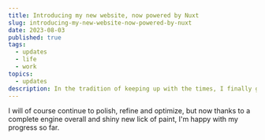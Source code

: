 ```yaml
---
title: Introducing my new website, now powered by Nuxt
slug: introducing-my-new-website-now-powered-by-nuxt
date: 2023-08-03
published: true
tags:
  - updates
  - life
  - work
topics:
  - updates
description: In the tradition of keeping up with the times, I finally got around to migrating my personal site (and playground) from Gridsome to Nuxt. It's gone surprisingly smooth and overall a slightly more polished experience.
---
```

I will of course continue to polish, refine and optimize, but now thanks to a complete engine overall and shiny new lick of paint, I'm happy with my progress so far.
